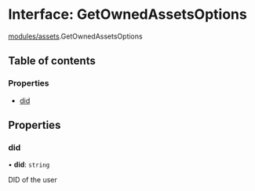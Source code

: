 # Interface: GetOwnedAssetsOptions

[modules/assets](../modules/modules_assets.md).GetOwnedAssetsOptions

## Table of contents

### Properties

- [did](modules_assets.GetOwnedAssetsOptions.md#did)

## Properties

### did

• **did**: `string`

DID of the user
